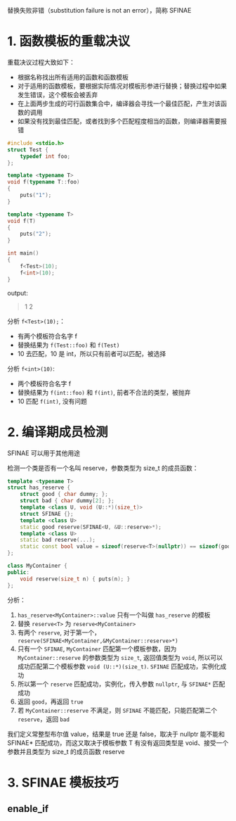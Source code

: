 替换失败非错（substitution failure is not an error），简称 SFINAE

# 1. 函数模板的重载决议
重载决议过程大致如下：
* 根据名称找出所有适用的函数和函数模板
* 对于适用的函数模板，要根据实际情况对模板形参进行替换；替换过程中如果发生错误，这个模板会被丢弃
* 在上面两步生成的可行函数集合中，编译器会寻找一个最佳匹配，产生对该函数的调用
* 如果没有找到最佳匹配，或者找到多个匹配程度相当的函数，则编译器需要报错

```c++
#include <stdio.h>
struct Test {
    typedef int foo;
};

template <typename T>
void f(typename T::foo)
{
    puts("1");
}

template <typename T>
void f(T)
{
    puts("2");
}

int main()
{
    f<Test>(10);
    f<int>(10);
}
```
output:
> 1
> 2

分析 `f<Test>(10);`：
* 有两个模板符合名字 f
* 替换结果为 `f(Test::foo)` 和 `f(Test)`
* 10 去匹配，10 是 int，所以只有前者可以匹配，被选择

分析 `f<int>(10)`:
* 两个模板符合名字 f
* 替换结果为 `f(int::foo)` 和 `f(int)`, 前者不合法的类型，被抛弃
* 10 匹配 `f(int)`, 没有问题

# 2. 编译期成员检测
 SFINAE 可以用于其他用途

检测一个类是否有一个名叫 reserve，参数类型为 size_t 的成员函数：
```c++
template <typename T>
struct has_reserve {
    struct good { char dummy; };
    struct bad { char dummy[2]; };
    template <class U, void (U::*)(size_t)>
    struct SFINAE {};
    template <class U>
    static good reserve(SFINAE<U, &U::reserve>*);
    template <class U>
    static bad reserve(...);
    static const bool value = sizeof(reserve<T>(nullptr)) == sizeof(good);
};

class MyContainer {
public:
    void reserve(size_t n) { puts(n); }
};
```
分析：
1. `has_reserve<MyContainer>::value` 只有一个叫做 `has_reserve` 的模板
2. 替换 `reserve<T>` 为 `reserve<MyContainer>`
3. 有两个 `reserve`, 对于第一个，`reserve(SFINAE<MyContainer,&MyContainer::reserve>*)`
4. 只有一个 `SFINAE`, `MyContainer` 匹配第一个模板参数，因为 `MyContainer::reserve` 的参数类型为 `size_t`, 返回值类型为 `void`, 所以可以成功匹配第二个模板参数 `void (U::*)(size_t)`. `SFINAE` 匹配成功，实例化成功
5. 所以第一个 `reserve` 匹配成功，实例化，传入参数 `nullptr`, 与 `SFINAE*` 匹配成功
6. 返回 `good`，再返回 `true`
7. 若 `MyContainer::reserve` 不满足，则 `SFINAE` 不能匹配，只能匹配第二个 `reserve`，返回 `bad`

我们定义常整型布尔值 value，结果是 true 还是 false，取决于 nullptr 能不能和 SFINAE* 匹配成功，而这又取决于模板参数 T 有没有返回类型是 void、接受一个参数并且类型为 size_t 的成员函数 reserve

# 3. SFINAE 模板技巧
## enable_if

